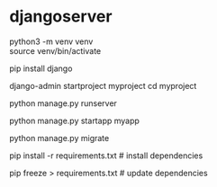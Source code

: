 # djangoserver
python3 -m venv venv        
source venv/bin/activate    

pip install django          

django-admin startproject myproject
cd myproject

python manage.py runserver

python manage.py startapp myapp

python manage.py migrate


pip install -r requirements.txt # install dependencies

pip freeze > requirements.txt # update dependencies
